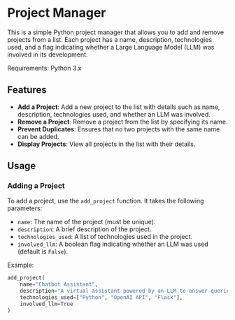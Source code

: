 # Project Manager

This is a simple Python project manager that allows you to add and remove projects from a list. Each project has a name, description, technologies used, and a flag indicating whether a Large Language Model (LLM) was involved in its development.

Requirements: Python 3.x

## Features

- **Add a Project**: Add a new project to the list with details such as name, description, technologies used, and whether an LLM was involved.
- **Remove a Project**: Remove a project from the list by specifying its name.
- **Prevent Duplicates**: Ensures that no two projects with the same name can be added.
- **Display Projects**: View all projects in the list with their details.

## Usage

### Adding a Project

To add a project, use the `add_project` function. It takes the following parameters:
- `name`: The name of the project (must be unique).
- `description`: A brief description of the project.
- `technologies_used`: A list of technologies used in the project.
- `involved_llm`: A boolean flag indicating whether an LLM was used (default is `False`).

Example:
```python
add_project(
    name="Chatbot Assistant",
    description="A virtual assistant powered by an LLM to answer queries.",
    technologies_used=["Python", "OpenAI API", "Flask"],
    involved_llm=True
)
